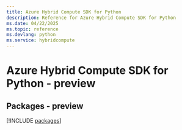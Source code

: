 ```yaml
---
title: Azure Hybrid Compute SDK for Python
description: Reference for Azure Hybrid Compute SDK for Python
ms.date: 04/22/2025
ms.topic: reference
ms.devlang: python
ms.service: hybridcompute
---
```

# Azure Hybrid Compute SDK for Python - preview
## Packages - preview
[!INCLUDE [packages](hybrid-compute-index.md)]